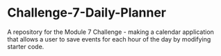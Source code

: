 # Challenge-7-Daily-Planner
A repository for the Module 7 Challenge - making a calendar application that allows a user to save events for each hour of the day by modifying starter code.
